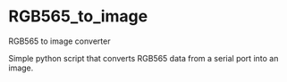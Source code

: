 # RGB565_to_image
RGB565 to image converter

Simple python script that converts RGB565 data from a serial port into an image.
